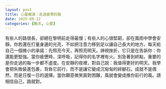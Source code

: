 ```yaml
---
layout: post
title: 心靈雞湯：走過疲憊的路
date: 2025-09-12
categories: [勵志, 心靈]
---
```


有些人的路很長，卻總在黎明前走得最慢；有些人的心很堅韌，卻在風雨中學會安靜。你若還在打量身邊的光亮，不如把注意力移到足以讓自己長大的地方。每天給自己一個微小的承諾：先照亮今天，再照亮明天。諦視挫折，它只是在告訴你：你還能更堅強。當你疲憊時，深呼吸，記得你的名字裡有火。別急著到終點，重要的是你走過的每一步都不虛度。在安靜的夜裡，對自己說：我值得更好的明天。我學會把失敗裝進包裹，背負它前行，而不是讓它變成沉甸甸的絆腳石。成就不是偶然，而是日復一日的選擇。當你願意微笑面對困難，風就會變成推你前行的風。請相信自己，路就對。